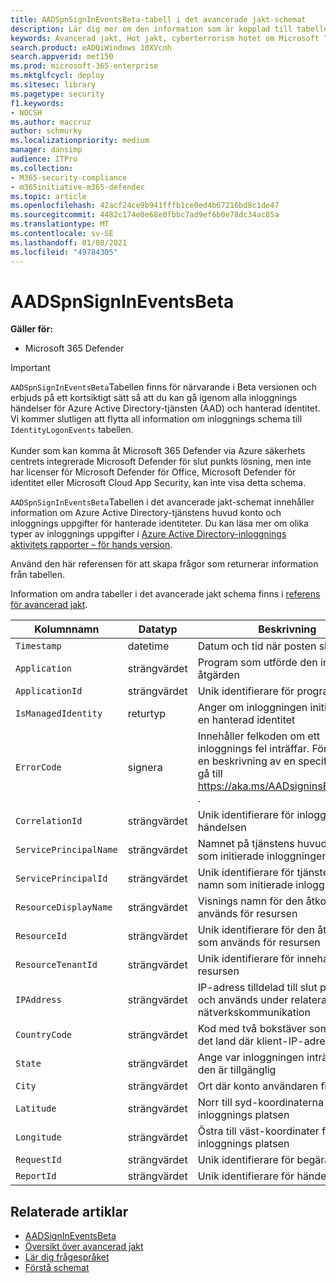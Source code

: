 ```yaml
---
title: AADSpnSignInEventsBeta-tabell i det avancerade jakt-schemat
description: Lär dig mer om den information som är kopplad till tabellen för inloggnings händelser för Azure Active Directory-tjänsten och det avancerade Antivirus schema
keywords: Avancerad jakt, Hot jakt, cyberterrorism hotet om Microsoft Threat Protection, Microsoft 365, MTP, m365, sökning, frågor, telemetri, schema referens, kusto, tabell, kolumn, datatyp, beskrivning, AlertInfo, avisering, enheter, bevis, fil, IP-adress, enhet, dator, användare, konto, identitet, AAD
search.product: eADQiWindows 10XVcnh
search.appverid: met150
ms.prod: microsoft-365-enterprise
ms.mktglfcycl: deploy
ms.sitesec: library
ms.pagetype: security
f1.keywords:
- NOCSH
ms.author: maccruz
author: schmurky
ms.localizationpriority: medium
manager: dansimp
audience: ITPro
ms.collection:
- M365-security-compliance
- m365initiative-m365-defender
ms.topic: article
ms.openlocfilehash: 42acf24ce9b941fffb1ce0ed4b67216bd8c1de47
ms.sourcegitcommit: 4482c174e0e68e0fbbc7ad9ef6b0e78dc34ac85a
ms.translationtype: MT
ms.contentlocale: sv-SE
ms.lasthandoff: 01/08/2021
ms.locfileid: "49784305"
---
```

# <a name="aadspnsignineventsbeta"></a>AADSpnSignInEventsBeta

**Gäller för:**

- Microsoft 365 Defender

>[!IMPORTANT]
> `AADSpnSignInEventsBeta`Tabellen finns för närvarande i Beta versionen och erbjuds på ett kortsiktigt sätt så att du kan gå igenom alla inloggnings händelser för Azure Active Directory-tjänsten (AAD) och hanterad identitet. Vi kommer slutligen att flytta all information om inloggnings schema till `IdentityLogonEvents` tabellen.<br><br>
> Kunder som kan komma åt Microsoft 365 Defender via Azure säkerhets centrets integrerade Microsoft Defender för slut punkts lösning, men inte har licenser för Microsoft Defender för Office, Microsoft Defender för identitet eller Microsoft Cloud App Security, kan inte visa detta schema. 



`AADSpnSignInEventsBeta`Tabellen i det avancerade jakt-schemat innehåller information om Azure Active Directory-tjänstens huvud konto och inloggnings uppgifter för hanterade identiteter. Du kan läsa mer om olika typer av inloggnings uppgifter i [Azure Active Directory-inloggnings aktivitets rapporter – för hands version](https://docs.microsoft.com/azure/active-directory/reports-monitoring/concept-all-sign-ins).

Använd den här referensen för att skapa frågor som returnerar information från tabellen.

Information om andra tabeller i det avancerade jakt schema finns i [referens för avancerad jakt](https://docs.microsoft.com/windows/security/threat-protection/microsoft-defender-atp/advanced-hunting-reference).





| Kolumnnamn     | Datatyp | Beskrivning   |
| ----- | ----- | ---- |
| `Timestamp` | datetime      | Datum och tid när posten skapades                                                                                                     |
| `Application`          | strängvärdet        | Program som utförde den inspelade åtgärden                                                                                                   |
| `ApplicationId`        | strängvärdet        | Unik identifierare för programmet                                                                                                           |
| `IsManagedIdentity`    | returtyp       | Anger om inloggningen initierats av en hanterad identitet                                                                               |
| `ErrorCode`            | signera        | Innehåller felkoden om ett inloggnings fel inträffar. För att hitta en beskrivning av en specifik felkod, gå till <https://aka.ms/AADsigninsErrorCodes> . |
| `CorrelationId`        | strängvärdet        | Unik identifierare för inloggnings händelsen                                                                                                          |
| `ServicePrincipalName` | strängvärdet        | Namnet på tjänstens huvud namn som initierade inloggningen                                                                                        |
| `ServicePrincipalId`   | strängvärdet        | Unik identifierare för tjänstens huvud namn som initierade inloggningen                                                                           |
| `ResourceDisplayName`  | strängvärdet        | Visnings namn för den åtkomst som används för resursen                                                                                                           |
| `ResourceId`           | strängvärdet        | Unik identifierare för den åtkomst som används för resursen                                                                                                      |
| `ResourceTenantId`     | strängvärdet        | Unik identifierare för innehavaren av resursen                                                                                        |
| `IPAddress`            | strängvärdet        | IP-adress tilldelad till slut punkten och används under relaterad nätverkskommunikation                                                              |
| `CountryCode`          | strängvärdet        | Kod med två bokstäver som anger det land där klient-IP-adressen finns                                                                |
| `State`                | strängvärdet        | Ange var inloggningen inträffar, om den är tillgänglig                                                                                                  |
| `City`                 | strängvärdet        | Ort där konto användaren finns                                                                                                          |
| `Latitude`             | strängvärdet        | Norr till syd-koordinaterna för inloggnings platsen                                                                                          |
| `Longitude`            | strängvärdet        | Östra till väst-koordinater för inloggnings platsen                                                                                            |
| `RequestId`            | strängvärdet        | Unik identifierare för begäran                                                                                                                |
|`ReportId` | strängvärdet | Unik identifierare för händelsen | 

 

## <a name="related-articles"></a>Relaterade artiklar

-   [AADSignInEventsBeta](https://docs.microsoft.com/microsoft-365/security/mtp/advanced-hunting-aadsignineventsbeta-table)
-   [Översikt över avancerad jakt](https://docs.microsoft.com/windows/security/threat-protection/microsoft-defender-atp/advanced-hunting-overview)
-   [Lär dig frågespråket](https://docs.microsoft.com/windows/security/threat-protection/microsoft-defender-atp/advanced-hunting-query-language)
-   [Förstå schemat](https://docs.microsoft.com/windows/security/threat-protection/microsoft-defender-atp/advanced-hunting-schema-reference)

